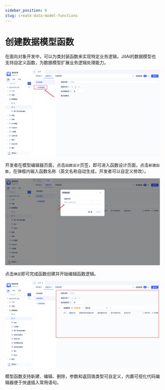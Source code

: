 ```yaml
---
sidebar_position: 6
slug: create-data-model-functions
---
```


# 创建数据模型函数

在面向对象开发中，可以为类封装函数来实现特定业务逻辑，JitAi的数据模型也支持自定义函数，为数据模型扩展业务逻辑处理能力。

![模型函数1](./img/model-function-1.png)

开发者在模型编辑器页面，点击`函数设计`页签，即可进入函数设计页面，点击`新建函数`，在弹框内输入函数名称（英文名称自动生成，开发者可以自定义修改）。

![模型函数2](./img/model-function-2.png)

点击`确定`即可完成函数创建并开始编辑函数逻辑。

![模型函数3](./img/model-function-3.png)

模型函数支持新建、编辑、删除，参数和返回值类型可自定义，内置可视化代码编辑器便于快速插入常用语句。